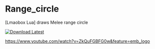 # Range_circle
[Lmaobox Lua] draws Melee range circle

[![Download Latest](https://img.shields.io/badge/Download-Latest-brightgreen?style=for-the-badge&logo=download)](https://github.com/titaniummachine1/Swing_prediction.lua/releases/latest/download/Swing_prediction.lua)



https://www.youtube.com/watch?v=ZkQuFGBFG0w&feature=emb_logo
